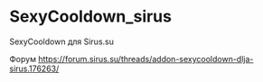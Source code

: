 # SexyCooldown_sirus
SexyCooldown  для Sirus.su

Форум https://forum.sirus.su/threads/addon-sexycooldown-dlja-sirus.176263/

